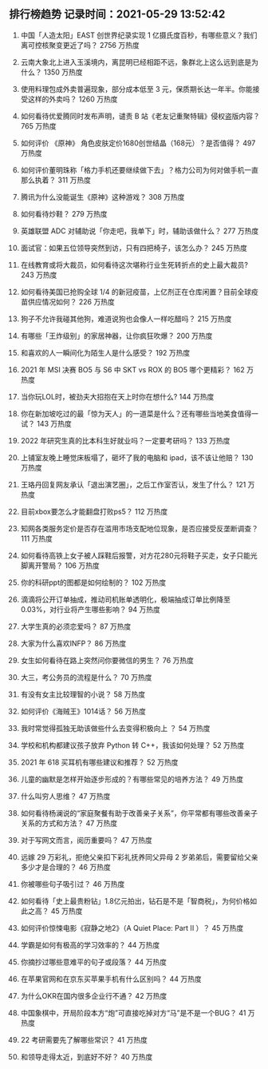 
## 排行榜趋势 记录时间：2021-05-29 13:52:42
  
  1. 中国「人造太阳」EAST 创世界纪录实现 1 亿摄氏度百秒，有哪些意义？我们离可控核聚变更近了吗？ 2756 万热度
    
  2. 云南大象北上进入玉溪境内，离昆明已经相距不远，象群北上这么远到底是为什么？ 1350 万热度
    
  3. 使用料理包成外卖普遍现象，部分成本低至 3 元，保质期长达一年半。你能接受这样的外卖吗？ 1260 万热度
    
  4. 如何看待优爱腾同时发布声明，谴责 B 站《老友记重聚特辑》侵权盗版内容？ 765 万热度
    
  5. 如何评价 《原神》 角色皮肤定价1680创世结晶（168元）？是否值得？ 497 万热度
    
  6. 如何评价董明珠称「格力手机还要继续做下去」？格力公司为何对做手机一直那么执着？ 311 万热度
    
  7. 腾讯为什么没能诞生《原神》这种游戏？ 308 万热度
    
  8. 如何看待炒鞋？ 279 万热度
    
  9. 英雄联盟 ADC 对辅助说「你走吧，我单下」时，辅助该做什么？ 277 万热度
    
  10. 面试官：如果五位领导突然到访，只有四把椅子，该怎么办？ 245 万热度
    
  11. 在线教育或将大裁员，如何看待这次堪称行业生死转折点的史上最大裁员? 243 万热度
    
  12. 如何看待美国已抢购全球 1/4 的新冠疫苗，上亿剂正在仓库闲置？目前全球疫苗供应情况如何？ 226 万热度
    
  13. 狗子不允许我碰其他狗，难道说狗也会像人一样吃醋吗？ 215 万热度
    
  14. 有哪些「王炸级别」的家居神器，让你疯狂吹爆？ 200 万热度
    
  15. 和喜欢的人一瞬间化为陌生人是什么感受？ 192 万热度
    
  16. 2021 年 MSI 决赛 BO5 与 S6 中 SKT vs ROX 的 BO5 哪个更精彩？ 162 万热度
    
  17. 当你玩LOL时，被劲夫大招抱在天上时你在想什么? 144 万热度
    
  18. 你在新加坡吃过的最「惊为天人」的一道菜是什么？还有哪些当地美食值得一试？ 143 万热度
    
  19. 2022 年研究生真的比本科生好就业吗？一定要考研吗？ 133 万热度
    
  20. 上铺室友晚上睡觉床板塌了，砸坏了我的电脑和 ipad，该不该让他赔？ 130 万热度
    
  21. 王珞丹回复网友承认「退出演艺圈」，之后工作室否认，发生了什么？ 121 万热度
    
  22. 目前xbox要怎么才能翻盘打败ps5？ 112 万热度
    
  23. 知网各类服务定价是否存在滥用市场支配地位现象，是否应接受反垄断调查？ 111 万热度
    
  24. 如何看待高铁上女子被人踩鞋后报警，对方花280元将鞋子买走，女子只能光脚离开警局？ 106 万热度
    
  25. 你的科研ppt的图都是如何绘制的？ 102 万热度
    
  26. 滴滴将公开订单抽成，推动司机账单透明化，极端抽成订单比例降至 0.03%，对行业将产生哪些影响？ 94 万热度
    
  27. 大学生真的必须恋爱吗？ 87 万热度
    
  28. 大家为什么喜欢INFP？ 86 万热度
    
  29. 女生如何看待在路上突然问你要微信的男生？ 76 万热度
    
  30. 大三，考公务员的流程是什么？ 70 万热度
    
  31. 有没有女主比较理智的小说？ 58 万热度
    
  32. 如何评价《海贼王》1014话？ 56 万热度
    
  33. 我时常觉得孤独无助该做些什么去变得积极向上 ？ 54 万热度
    
  34. 学校和机构都建议孩子放弃 Python 转 C++，我该如何处理？ 52 万热度
    
  35. 2021 年 618 买耳机有哪些建议和推荐？ 52 万热度
    
  36. 儿童的幽默是怎样开始逐步形成的？有哪些常见的培养方法？ 49 万热度
    
  37. 什么叫穷人思维？ 47 万热度
    
  38. 如何看待杨澜说的“家庭聚餐有助于改善亲子关系”，你平常都有哪些改善亲子关系的方式和方法？ 47 万热度
    
  39. 对于写网文而言，阅历重要吗？ 47 万热度
    
  40. 远嫁 29 万彩礼，拒绝父亲扣下彩礼抚养同父异母 2 岁弟弟后，需要留给父亲多少才是合理的？ 46 万热度
    
  41. 你被哪些句子吸引过？ 46 万热度
    
  42. 如何看待「史上最贵粉钻」1.8亿元拍出，钻石是不是「智商税」，为何价格如此之高？ 45 万热度
    
  43. 如何评价惊悚电影《寂静之地2》（A Quiet Place: Part II ）？ 45 万热度
    
  44. 学霸是如何有极高的学习效率的？ 44 万热度
    
  45. 你摘抄过哪些意难平的句子或段落？ 44 万热度
    
  46. 在苹果官网和在京东买苹果手机有什么区别吗？ 44 万热度
    
  47. 为什么OKR在国内很多企业行不通？ 42 万热度
    
  48. 中国象棋中，开局阶段本方“炮”可直接吃掉对方“马”是不是一个BUG？ 41 万热度
    
  49. 22 考研需要先了解哪些常识？ 41 万热度
    
  50. 和领导走得太近，到底好不好？ 40 万热度
    